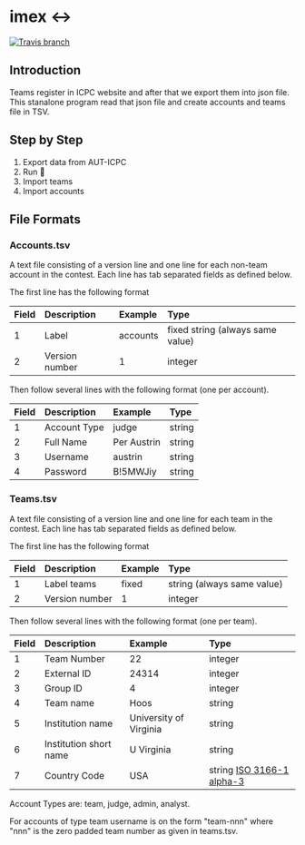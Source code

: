 # imex :left_right_arrow:
[![Travis branch](https://img.shields.io/travis/com/AUT-CEIT-SSC/ICPC-imex/master.svg?style=flat-square)](https://travis-ci.com/AUT-CEIT-SSC/ICPC-imex)

## Introduction
Teams register in ICPC website and after that we export them into json file. This stanalone program read that json file
and create accounts and teams file in TSV.

## Step by Step
1. Export data from AUT-ICPC
2. Run :runner:
3. Import teams
4. Import accounts

## File Formats
### Accounts.tsv

A text file consisting of a version line and one line for each non-team account in the contest. Each line has tab separated fields as defined below.

The first line has the following format

| Field | Description |	Example | Type |
|:----- |:----------- |:------- |:---- |
| 1     | Label | accounts | fixed string (always same value) |
| 2	| Version number | 1 | integer |

Then follow several lines with the following format (one per account).

| Field | Description |	Example | Type |
|:----- |:----------- |:------- |:---- |
| 1     | Account Type | judge | string |
| 2     | Full Name | Per Austrin | string |
| 3     | Username | austrin | string |
| 4     | Password | B!5MWJiy | string |

### Teams.tsv

A text file consisting of a version line and one line for each team in the contest. Each line has tab separated fields as defined below.

The first line has the following format

| Field | Description | Example | Type |
|:----- |:----------- |:------- |:---- |
| 1     | Label	teams | fixed | string (always same value) |
| 2     | Version number | 1 | integer |

Then follow several lines with the following format (one per team).

| Field | Description | Example | Type |
|:----- |:----------- |:------- |:---- |
| 1     | Team Number | 22 | integer |
| 2     | External ID | 24314 | integer |
| 3     | Group ID | 4 | integer |
| 4     | Team name | Hoos | string |
| 5     | Institution name | University of Virginia | string |
| 6     | Institution short name | U Virginia | string |
| 7     | Country Code | USA | string [ISO 3166-1 alpha-3](http://www.nationsonline.org/oneworld/country_code_list.htm) |

Account Types are: team, judge, admin, analyst.

For accounts of type team username is on the form "team-nnn" where "nnn" is the zero padded team number as given in teams.tsv.
